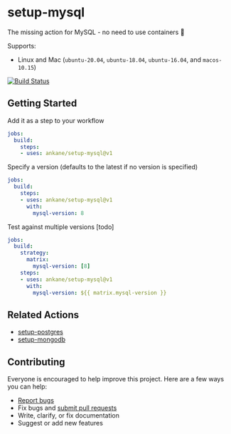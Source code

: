 # setup-mysql

The missing action for MySQL - no need to use containers :tada:

Supports:

- Linux and Mac (`ubuntu-20.04`, `ubuntu-18.04`, `ubuntu-16.04`, and `macos-10.15`)

[![Build Status](https://github.com/ankane/setup-mysql/workflows/build/badge.svg?branch=v1)](https://github.com/ankane/setup-mysql/actions)

## Getting Started

Add it as a step to your workflow

```yml
jobs:
  build:
    steps:
    - uses: ankane/setup-mysql@v1
```

Specify a version (defaults to the latest if no version is specified)

```yml
jobs:
  build:
    steps:
    - uses: ankane/setup-mysql@v1
      with:
        mysql-version: 8
```

Test against multiple versions [todo]

```yml
jobs:
  build:
    strategy:
      matrix:
        mysql-version: [8]
    steps:
    - uses: ankane/setup-mysql@v1
      with:
        mysql-version: ${{ matrix.mysql-version }}
```

## Related Actions

- [setup-postgres](https://github.com/ankane/setup-postgres)
- [setup-mongodb](https://github.com/ankane/setup-mongodb)

## Contributing

Everyone is encouraged to help improve this project. Here are a few ways you can help:

- [Report bugs](https://github.com/ankane/setup-mysql/issues)
- Fix bugs and [submit pull requests](https://github.com/ankane/setup-mysql/pulls)
- Write, clarify, or fix documentation
- Suggest or add new features
